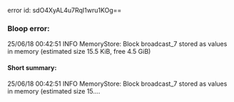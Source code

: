 error id: sdO4XyAL4u7RqI1wru1KOg==
### Bloop error:

25/06/18 00:42:51 INFO MemoryStore: Block broadcast_7 stored as values in memory (estimated size 15.5 KiB, free 4.5 GiB)
#### Short summary: 

25/06/18 00:42:51 INFO MemoryStore: Block broadcast_7 stored as values in memory (estimated size 15....